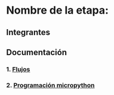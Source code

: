 # Nombre de la etapa:

## Integrantes


## Documentación

### 1. [Flujos](/G05/flujos/flows.json)

### 2. [Programación micropython](/G05/micropython/test.py)


